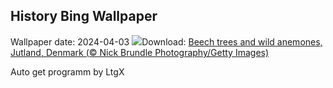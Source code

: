 ## History Bing Wallpaper
Wallpaper date: 2024-04-03
![](https://www.bing.com/th?id=OHR.JutlandSpring_EN-CA0874464539_UHD.jpg&w=1000)Download: [Beech trees and wild anemones, Jutland, Denmark (© Nick Brundle Photography/Getty Images)](https://www.bing.com/th?id=OHR.JutlandSpring_EN-CA0874464539_UHD.jpg)

Auto get programm by LtgX
